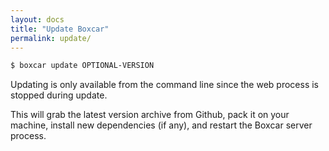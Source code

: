 ```yaml
---
layout: docs
title: "Update Boxcar"
permalink: update/
---
```


```bash
$ boxcar update OPTIONAL-VERSION
```

Updating is only available from the command line since the web process is stopped during update.

This will grab the latest version archive from Github, pack it on your machine, install new dependencies (if any), and restart the Boxcar server process.
